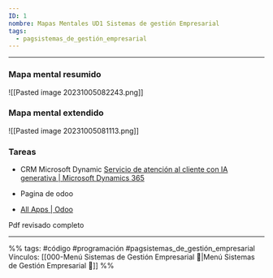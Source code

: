 ```yaml
---
ID: 1
nombre: Mapas Mentales UD1 Sistemas de gestión Empresarial
tags:
  - pagsistemas_de_gestión_empresarial
---
```

___
### Mapa mental resumido
![[Pasted image 20231005082243.png]]

### Mapa mental extendido
![[Pasted image 20231005081113.png]]


### Tareas
- CRM Microsoft Dynamic
  [Servicio de atención al cliente con IA generativa | Microsoft Dynamics 365](https://dynamics.microsoft.com/es-es/customer-service/overview/)

- Pagina de odoo
- [All Apps | Odoo](https://www.odoo.com/es_ES/page/all-apps)

Pdf revisado completo


___
%%
tags: #código #programación   #pagsistemas_de_gestión_empresarial
Vínculos:  [[000-Menú Sistemas de Gestión Empresarial 📃|Menú Sistemas de Gestión Empresarial 📃]]
%%
